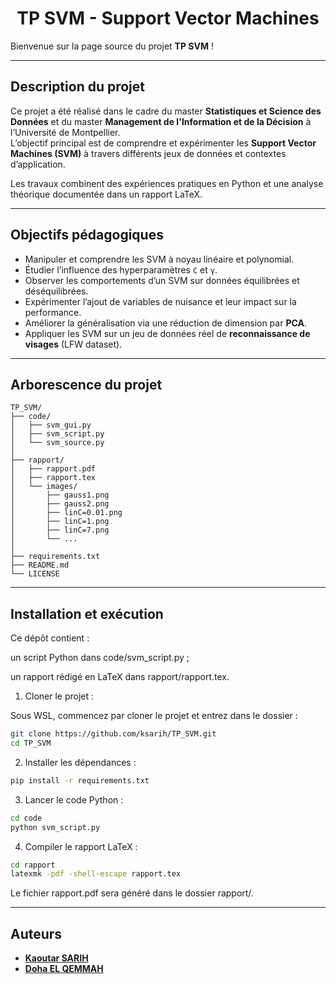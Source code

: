 <h1 style="text-align: center;">TP SVM - Support Vector Machines</h1>

Bienvenue sur la page source du projet **TP SVM** !  

---

##  Description du projet

Ce projet a été réalisé dans le cadre du master **Statistiques et Science des Données** et du master **Management de l'Information et de la Décision** à l’Université de Montpellier.  
L’objectif principal est de comprendre et expérimenter les **Support Vector Machines (SVM)** à travers différents jeux de données et contextes d’application.  

Les travaux combinent des expériences pratiques en Python et une analyse théorique documentée dans un rapport LaTeX.  

---

##  Objectifs pédagogiques

- Manipuler et comprendre les SVM à noyau linéaire et polynomial.  
- Étudier l’influence des hyperparamètres `C` et `γ`.  
- Observer les comportements d’un SVM sur données équilibrées et déséquilibrées.  
- Expérimenter l’ajout de variables de nuisance et leur impact sur la performance.  
- Améliorer la généralisation via une réduction de dimension par **PCA**.  
- Appliquer les SVM sur un jeu de données réel de **reconnaissance de visages** (LFW dataset).  

---

##  Arborescence du projet

```text
TP_SVM/
├── code/                   
│   ├── svm_gui.py       
│   ├── svm_script.py                
│   └── svm_source.py        
│
├── rapport/                
│   ├── rapport.pdf            
│   ├── rapport.tex       
│   └── images/             
│       ├── gauss1.png
│       ├── gauss2.png
│       ├── linC=0.01.png
│       ├── linC=1.png
│       ├── linC=7.png
│       └── ...
│
├── requirements.txt        
├── README.md               
└── LICENSE               
```

---

## Installation et exécution

Ce dépôt contient :

un script Python dans code/svm_script.py ;

un rapport rédigé en LaTeX dans rapport/rapport.tex.

1. Cloner le projet :

Sous WSL, commencez par cloner le projet et entrez dans le dossier :
```bash
git clone https://github.com/ksarih/TP_SVM.git
cd TP_SVM
```
2. Installer les dépendances :
```bash
pip install -r requirements.txt
```
3. Lancer le code Python :
```bash
cd code
python svm_script.py
```
4. Compiler le rapport LaTeX :
```bash
cd rapport
latexmk -pdf -shell-escape rapport.tex
```

Le fichier rapport.pdf sera généré dans le dossier rapport/.

---

## Auteurs

- [**Kaoutar SARIH**](https://github.com/ksarih)  
- [**Doha EL QEMMAH**](https://github.com/elqemmahdoha)